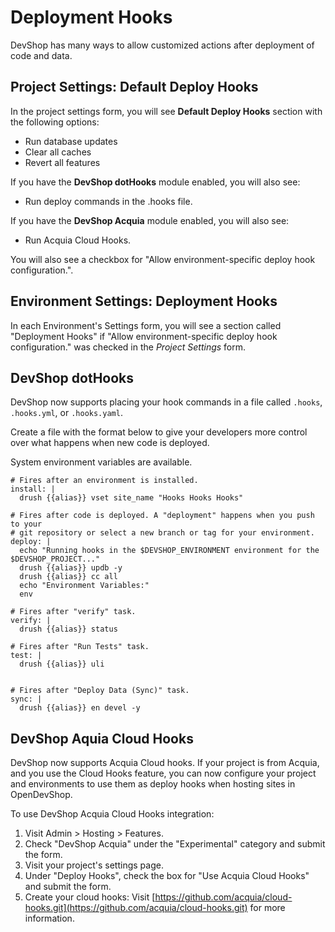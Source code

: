 # Deployment Hooks

DevShop has many ways to allow customized actions after deployment of code and data.

## Project Settings: Default Deploy Hooks

In the project settings form, you will see **Default Deploy Hooks** section with the following options:

* Run database updates
* Clear all caches
* Revert all features

If you have the **DevShop dotHooks** module enabled, you will also see:

* Run deploy commands in the .hooks file.

If you have the **DevShop Acquia** module enabled, you will also see:

* Run Acquia Cloud Hooks.

You will also see a checkbox for "Allow environment-specific deploy hook configuration.".

## Environment Settings: Deployment Hooks

In each Environment's Settings form, you will see a section called "Deployment Hooks" if "Allow environment-specific deploy hook configuration." was checked in the _Project Settings_ form.

## DevShop dotHooks

DevShop now supports placing your hook commands in a file called `.hooks`, `.hooks.yml`, or `.hooks.yaml`.

Create a file with the format below to give your developers more control over what happens when new code is deployed.

System environment variables are available.

```text
# Fires after an environment is installed.
install: |
  drush {{alias}} vset site_name "Hooks Hooks Hooks"

# Fires after code is deployed. A "deployment" happens when you push to your
# git repository or select a new branch or tag for your environment.
deploy: |
  echo "Running hooks in the $DEVSHOP_ENVIRONMENT environment for the $DEVSHOP_PROJECT..."
  drush {{alias}} updb -y
  drush {{alias}} cc all
  echo "Environment Variables:"
  env

# Fires after "verify" task.
verify: |
  drush {{alias}} status

# Fires after "Run Tests" task.
test: |
  drush {{alias}} uli


# Fires after "Deploy Data (Sync)" task.
sync: |
  drush {{alias}} en devel -y
```

## DevShop Aquia Cloud Hooks

DevShop now supports Acquia Cloud hooks. If your project is from Acquia, and you use the Cloud Hooks feature, you can now configure your project and environments to use them as deploy hooks when hosting sites in OpenDevShop.

To use DevShop Acquia Cloud Hooks integration:

1. Visit Admin &gt; Hosting &gt; Features.
2. Check "DevShop Acquia" under the "Experimental" category and submit the form.
3. Visit your project's settings page.
4. Under "Deploy Hooks", check the box for "Use Acquia Cloud Hooks" and submit the form.
5. Create your cloud hooks: Visit [https://github.com/acquia/cloud-hooks.git](https://github.com/acquia/cloud-hooks.git) for more information.

